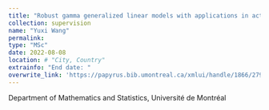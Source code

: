 ```yaml
---
title: "Robust gamma generalized linear models with applications in actuarial science"
collection: supervision
name: "Yuxi Wang"
permalink: 
type: "MSc"
date: 2022-08-08
location: # "City, Country"
extrainfo: "End date: "
overwrite_link: 'https://papyrus.bib.umontreal.ca/xmlui/handle/1866/27966'
---
```


Department of Mathematics and Statistics, Université de Montréal
